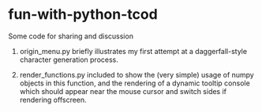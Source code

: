 # fun-with-python-tcod
Some code for sharing and discussion


1. origin_menu.py briefly illustrates my first attempt at a daggerfall-style character generation process.

2. render_functions.py included to show the (very simple) usage of numpy objects in this function, and the rendering of a dynamic          tooltip console which should appear near the mouse cursor and switch sides if rendering offscreen.

